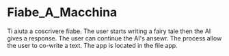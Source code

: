 # Fiabe_A_Macchina
Ti aiuta a coscrivere fiabe. The user starts writing a fairy tale then the AI gives a response. The user can continue the AI's ansewr. The process allow the user to co-write a text. 
The app is located in the file app.
